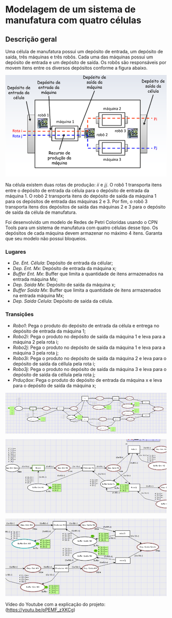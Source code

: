 # Modelagem de um sistema de manufatura com quatro células

## Descrição geral 

Uma célula de manufatura possui um depósito de entrada, um depósito de saída, 
três máquinas e três robôs. Cada uma das máquinas possui um depósito de 
entrada e um depósito de saída. Os robôs são responsáveis por movem itens entre 
os diversos depósitos conforme a figura abaixo. 

<p align="center">
  <img src="./img/celula.png" alt="Autômato de R1"/>
</p>

Na célula existem duas rotas de produção: 𝑖𝑖 e 𝑗𝑗. O robô 1 transporta itens entre o 
depósito de entrada da célula para o depósito de entrada da máquina 1. O robô 2 
transporta itens do depósito de saída da máquina 1 para os depósitos de entrada 
das máquinas 2 e 3. Por fim, o robô 3 transporta itens dos depósitos de saída das 
máquinas 2 e 3 para o depósito de saída da célula de manufatura. 

Foi desenvolvido um modelo de Redes de Petri Coloridas usando o CPN 
Tools para um sistema de manufatura com quatro células desse tipo. 
Os depósitos de cada máquina devem armazenar no máximo 4 itens. Garanta que 
seu modelo não possui bloqueios.

### Lugares
- *De. Ent. Célula*: Depósito de entrada da célular;
- *Dep. Ent. Mx*: Depósito de entrada da máquina x;
- *Buffer Ent. Mx*: Buffer que limita a quantidade de itens armazenados na entrada máquina Mx;
- *Dep. Saida Mx*: Depósito de saída da máquina x;
- *Buffer Saida Mx*: Buffer que limita a quantidade de itens armazenados na entrada máquina Mx;
- *Dep. Saida Celula*: Depósito de saída da célula.

### Transições
- *Robo1*: Pega o produto do depósito de entrada da célula e entrega no depósito de entrada da máquina 1;
- *Robo2i*: Pega o produto no depósito de saída da máquina 1 e leva para a máquina 2 pela rota i;
- *Robo2j*: Pega o produto no depósito de saída da máquina 1 e leva para a máquina 3 pela rota j;
- *Robo3i*: Pega o produto no depósito de saída da máquina 2 e leva para o depósito de saída da céllula pela rota i;
- *Robo3j*: Pega o produto no depósito de saída da máquina 3 e leva para o depósito de saída da céllula pela rota j;
- *Prduçãox*: Pega o produto do depósito de entrada da máquina x e leva para o depósito de saída da máquina x;

<p align="center">
  <img src="./img/rede_de_petri.png" alt="Autômato de R1"/>
</p>

<p align="center">
  <img src="./img/parte1.png" alt="Autômato de R1"/>
</p>

<p align="center">
  <img src="./img/parte2.png" alt="Autômato de R1"/>
</p>

Vídeo do Youtube com a explicação do projeto: (https://youtu.be/pPEMF_zXKCg)
